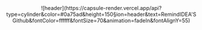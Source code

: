 <div align=center>
![header](https://capsule-render.vercel.app/api?type=cylinder&color=#0a75ad&height=150&section=header&text=RemindIDEA'S Github&fontColor=ffffff&fontSize=70&animation=fadeIn&fontAlignY=55)
</div>
